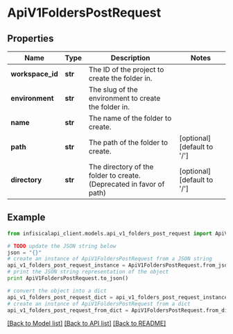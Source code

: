 # ApiV1FoldersPostRequest


## Properties
Name | Type | Description | Notes
------------ | ------------- | ------------- | -------------
**workspace_id** | **str** | The ID of the project to create the folder in. | 
**environment** | **str** | The slug of the environment to create the folder in. | 
**name** | **str** | The name of the folder to create. | 
**path** | **str** | The path of the folder to create. | [optional] [default to '/']
**directory** | **str** | The directory of the folder to create. (Deprecated in favor of path) | [optional] [default to '/']

## Example

```python
from infisicalapi_client.models.api_v1_folders_post_request import ApiV1FoldersPostRequest

# TODO update the JSON string below
json = "{}"
# create an instance of ApiV1FoldersPostRequest from a JSON string
api_v1_folders_post_request_instance = ApiV1FoldersPostRequest.from_json(json)
# print the JSON string representation of the object
print ApiV1FoldersPostRequest.to_json()

# convert the object into a dict
api_v1_folders_post_request_dict = api_v1_folders_post_request_instance.to_dict()
# create an instance of ApiV1FoldersPostRequest from a dict
api_v1_folders_post_request_from_dict = ApiV1FoldersPostRequest.from_dict(api_v1_folders_post_request_dict)
```
[[Back to Model list]](../README.md#documentation-for-models) [[Back to API list]](../README.md#documentation-for-api-endpoints) [[Back to README]](../README.md)


